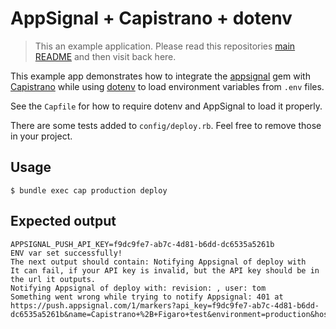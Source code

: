 # AppSignal + Capistrano + dotenv

> This an example application. Please read this repositories [main
  README](../../blob/master/README.md) and then visit back here.

This example app demonstrates how to integrate the [appsignal][appsignal-gem]
gem with [Capistrano][capistrano] while using [dotenv][dotenv] to load
environment variables from `.env` files.

See the `Capfile` for how to require dotenv and AppSignal to load it
properly.

There are some tests added to `config/deploy.rb`. Feel free to remove those in
your project.

## Usage

```
$ bundle exec cap production deploy
```

## Expected output

```
APPSIGNAL_PUSH_API_KEY=f9dc9fe7-ab7c-4d81-b6dd-dc6535a5261b
ENV var set successfully!
The next output should contain: Notifying Appsignal of deploy with
It can fail, if your API key is invalid, but the API key should be in the url it outputs.
Notifying Appsignal of deploy with: revision: , user: tom
Something went wrong while trying to notify Appsignal: 401 at https://push.appsignal.com/1/markers?api_key=f9dc9fe7-ab7c-4d81-b6dd-dc6535a5261b&name=Capistrano+%2B+Figaro+test&environment=production&hostname=hostname.local&gem_version=1.3.6
```

[appsignal-gem]: https://github.com/appsignal/appsignal-ruby
[capistrano]: http://capistranorb.com/
[dotenv]: https://github.com/bkeepers/dotenv
